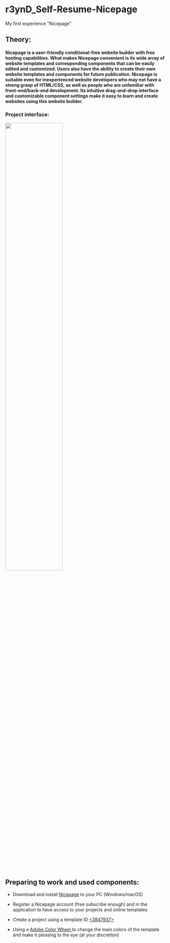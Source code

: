 # r3ynD_Self-Resume-Nicepage
My first experience "Nicepage"

<h2>Theory:</h2>
<h4> Nicepage is a user-friendly conditional-free website builder with free hosting capabilities. What makes Nicepage convenient is its wide array of website templates and corresponding components that can be easily edited and customized. Users also have the ability to create their own website templates and components for future publication.
Nicepage is suitable even for inexperienced website developers who may not have a strong grasp of HTML/CSS, as well as people who are unfamiliar with front-end/back-end development. Its intuitive drag-and-drop interface and customizable component settings make it easy to learn and create websites using this website builder.</h4>

<h3>Project interface:</h3>
<img src="https://resources.nicepage.com/305/91305/nicepage-ui.png" wight=60% height=60%>
<h2>Preparing to work and used components:</h2>

- Dowmload and install <a href="https://nicepage.com/">Nicepage</a> to your PC (Windows/macOS)

- Register a Nicepage account (free subscribe enough) and <Sing in> in the application to have access to your projects and online templates

- Create a project using a template ID <a href="https://nicepage.com/ru/t/3847937/nemnogo-obo-mne-shablon"><3847937></a>
  
- Using a <a href="https://color.adobe.com/ru/create/color-wheel">Adobe Color Wheel </a> to change the main colors of the template and make it pleasing to the eye (at your discretion)
